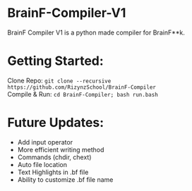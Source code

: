 # BrainF-Compiler-V1
BrainF Compiler V1 is a python made compiler for BrainF**k.

# Getting Started:
Clone Repo: ```git clone --recursive https://github.com/RizynzSchool/BrainF-Compiler```<br />
Compile & Run: ```cd BrainF-Compiler; bash run.bash```<br />

# Future Updates:
- Add input operator<br />
- More efficient writing method<br />
- Commands (chdir, chext)<br />
- Auto file location<br />
- Text Highlights in .bf file<br />
- Ability to customize .bf file name<br />
